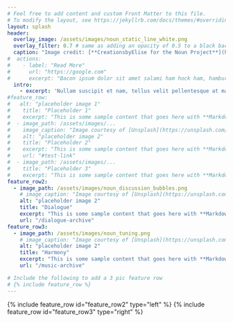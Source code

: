 ```yaml
---
# Feel free to add content and custom Front Matter to this file.
# To modify the layout, see https://jekyllrb.com/docs/themes/#overriding-theme-defaults
layout: splash
header:
  overlay_image: /assets/images/noun_static_line_white.png
  overlay_filter: 0.7 # same as adding an opacity of 0.5 to a black background
  caption: "Image credit: [**CreationsbyElise for the Noun Project**](https://thenounproject.com/)"
#  actions:
#    - label: "Read More"
#      url: "https://google.com"
#      excerpt: "Bacon ipsum dolor sit amet salami ham hock ham, hamburger corned beef short ribs kielbasa biltong t-bone drumstick tri-tip tail sirloin pork chop."
  intro:
    - excerpt: 'Nullam suscipit et nam, tellus velit pellentesque at malesuada, enim eaque. Quis nulla, netus tempor in diam gravida tincidunt, *proin faucibus* voluptate felis id sollicitudin. Centered with `type="center"`'
#feature_row:
#   alt: "placeholder image 1"
#    title: "Placeholder 1"
#    excerpt: "This is some sample content that goes here with **Markdown** formatting."
#  - image_path: /assets/images/...
#    image_caption: "Image courtesy of [Unsplash](https://unsplash.com/)"
#    alt: "placeholder image 2"
#    title: "Placeholder 2"
#    excerpt: "This is some sample content that goes here with **Markdown** formatting."
#    url: "#test-link"
#  - image_path: /assets/images/...
#    title: "Placeholder 3"
#    excerpt: "This is some sample content that goes here with **Markdown** formatting."
feature_row2:
  - image_path: /assets/images/noun_discussion_bubbles.png
    # image_caption: "Image courtesy of [Unsplash](https://unsplash.com/)"
    alt: "placeholder image 2"
    title: "Dialogue"
    excerpt: "This is some sample content that goes here with **Markdown** formatting."
    url: "/dialogue-archive"
feature_row3:
  - image_path: /assets/images/noun_tuning.png
    # image_caption: "Image courtesy of [Unsplash](https://unsplash.com/)"
    alt: "placeholder image 2"
    title: "Harmony"
    excerpt: "This is some sample content that goes here with **Markdown** formatting."
    url: "/music-archive"

# Include the following to add a 3 pic feature row
# {% include feature_row %}
---
```


 {% include feature_row id="feature_row2" type="left" %}
 {% include feature_row id="feature_row3" type="right" %}
